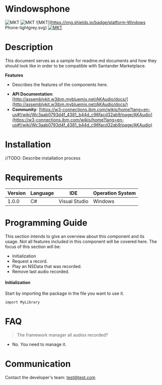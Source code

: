 
# Windowsphone

![MKT](https://img.shields.io/badge/version-v1.0.0-blue.svg)
![MKT](https://img.shields.io/badge/language-C#-orange.svg)
![MKT](https://img.shields.io/badge/platform-Windows Phone-lightgrey.svg)
[![MKT](https://img.shields.io/badge/license-Santander-red.svg)](./LICENSE)

# Description

This document serves as a sample for readme.md documents and how they should look like in order to be compatible with Santander Marketplace.

**Features**

* Describes the features of the components here.

- **API Documentation**: [http://assemblykit.w3ibm.mybluemix.net/AKAudio/docs/](http://assemblykit.w3ibm.mybluemix.net/AKAudio/docs/)
- **Community**: [https://w3-connections.ibm.com/wikis/home?lang=en-us#!/wiki/Wc3aab0793d4f_4381_b44d_c96facd32ab9/page/AKAudio](https://w3-connections.ibm.com/wikis/home?lang=en-us#!/wiki/Wc3aab0793d4f_4381_b44d_c96facd32ab9/page/AKAudio)

# Installation

//TODO: Describe installation process

# Requirements

Version | Language | IDE | Operation System
------- | -------- | ----- | ---
1.0.0 | C# | Visual Studio | Windows


# Programming Guide
This section intends to give an overview about this component and its usage. Not all features included in this component will be covered here. The focus of this section will be:

* Initialization
* Request a record.
* Play an NSData that was recorded.
* Remove last audio recorded.


#### Initialization
Start by importing the package in the file you want to use it.

```
import MyLibrary
```

# FAQ

> The framework manager all audios recorded?

- No. You need to manage it.

# Communication

Contact the developer's team:
[test@test.com](mailto:test@yyy.com)
